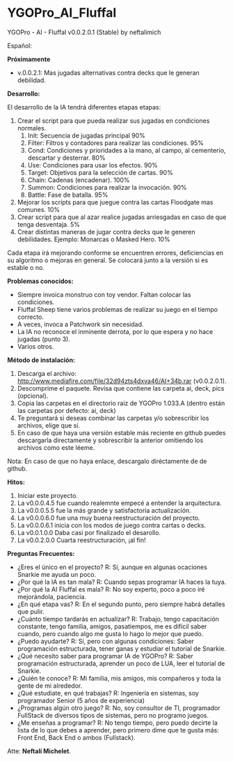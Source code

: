 # YGOPro_AI_Fluffal
YGOPro - AI - Fluffal v0.0.2.0.1 (Stable) by neftalimich

Español: 

**Próximamente**
- v.0.0.2.1: Mas jugadas alternativas contra decks que le generan debilidad.
	
**Desarrollo:**

El desarrollo de la IA tendrá diferentes etapas etapas:

1. Crear el script para que pueda realizar sus jugadas en condiciones normales.
	1. Init: Secuencia de jugadas principal 90% 
	2. Filter: Filtros y contadores para realizar las condiciones. 95%
	3. Cond: Condiciones y prioridades a la mano, al campo, al cementerio, descartar y desterrar. 80%
	4. Use: Condiciones para usar los efectos. 90%
	5. Target: Objetivos para la selección de cartas. 90%
	6. Chain: Cadenas (encadenar). 100%
	7. Summon: Condiciones para realizar la invocación. 90%
	8. Battle: Fase de batalla. 95%
2. Mejorar los scripts para que juegue contra las cartas Floodgate mas comunes. 10%
3. Crear script para que al azar realice jugadas arriesgadas en caso de que tenga desventaja. 5%
4. Crear distintas maneras de jugar contra decks que le generen debilidades. Ejemplo: Monarcas o Masked Hero. 10%

Cada etapa irá mejorando conforme se encuentren errores, deficiencias en su algoritmo o mejoras en general.
Se colocará junto a la versión si es estable o no.

**Problemas conocidos:**
- Siempre invoica monstruo con toy vendor. Faltan colocar las condiciones.
- Fluffal Sheep tiene varios problemas de realizar su juego en el tiempo correcto.
- A veces, invoca a Patchwork sin necesidad.
- La IA no reconoce el inminente derrota, por lo que espera y no hace jugadas (punto 3).
- Varios otros.

**Método de instalación:**

1. Descarga el archivo: http://www.mediafire.com/file/32d94zts4dxva46/AI+34b.rar (v0.0.2.0.1). 
2. Descomprime el paquete. Revisa que contiene las carpeta ai, deck, pics (opcional).
3. Copia las carpetas en el directorio raiz de YGOPro 1.033.A (dentro están las carpetas por defecto: ai, deck)
4. Te preguntará si deseas combinar las carpetas y/o sobrescribir los archivos, elige que sí.
5. En caso de que haya una versión estable más reciente en github puedes descargarla directamente y sobrescribir la anterior omitiendo los archivos como este léeme.

Nota: En caso de que no haya enlace, descargalo diréctamente de de github.

**Hitos:**

1. Iniciar este proyecto.
2. La v0.0.0.4.5 fue cuando realemnte empecé a entender la arquitectura.
3. La v0.0.0.5.5 fue la más grande y satisfactoria actualización.
4. La v0.0.0.6.0 fue una muy buena reestructuración del proyecto.
5. La v0.0.0.6.1 inicia con los modos de juego contra cartas o decks.
6. La v0.0.1.0.0 Daba casi por finalizado el desarollo.
7. La v0.0.2.0.0 Cuarta reestructuración, ¡al fin!


**Preguntas Frecuentes:**
- ¿Eres el único en el proyecto?
R: Sí, aunque en algunas ocaciones Snarkie me ayuda un poco.
- ¿Por qué la IA es tan mala?
R: Cuando sepas programar IA haces la tuya.
- ¿Por qué la AI Fluffal es mala?
R: No soy experto, poco a poco iré mejorándola, paciencia.
- ¿En qué etapa vas?
R: En el segundo punto, pero siempre habrá detalles que pulir.
- ¿Cuánto tiempo tardarás en actualizar?
R: Trabajo, tengo capacitación constante, tengo familia, amigos, pasatiempos, me es difícil saber cuando, pero cuando algo me gusta lo hago lo mejor que puedo.
- ¿Puedo ayudarte?
R: Sí, pero con algunas condiciones: Saber programación estructurada, tener ganas y estudiar el tutorial de Snarkie.
- ¿Qué necesito saber para programar IA de YGOPro?
R: Saber programación estructurada, aprender un poco de LUA, leer el tutorial de Snarkie.
- ¿Quién te conoce? 
R: Mi familia, mis amigos, mis compañeros y toda la gente de mi alrededor.
- ¿Qué estudiate, en qué trabajas? 
R: Ingeniería en sistemas, soy programador Senior (5 años de experiencia)
- ¿Programas algún otro juego?
R: No, soy consultor de TI, programador FullStack de diversos tipos de sistemas, pero no programo juegos.
- ¿Me enseñas a programar?
R: No tengo tiempo, pero puedo decirte la lista de lo que debes a aprender,
pero primero dime que te gusta más: Front End, Back End o ambos (Fullstack).

Atte: **Neftalí Michelet**.
